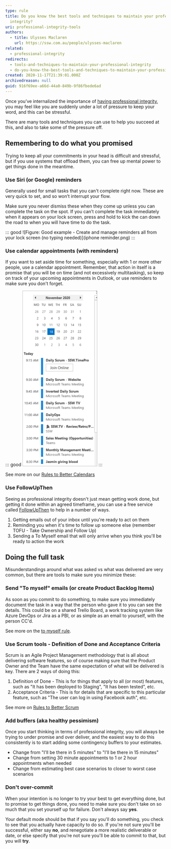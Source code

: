 ```yaml
---
type: rule
title: Do you know the best tools and techniques to maintain your professional
  integrity?
uri: professional-integrity-tools
authors:
  - title: Ulysses Maclaren
    url: https://ssw.com.au/people/ulysses-maclaren
related:
  - professional-integrity
redirects:
  - tools-and-techniques-to-maintain-your-professional-integrity
  - do-you-know-the-best-tools-and-techniques-to-maintain-your-professional-integrity
created: 2020-11-17T21:39:01.000Z
archivedreason: null
guid: 916f69ee-a66d-44a0-849b-9f86fbede6ad
---
```


Once you’ve internalized the importance of [having professional integrity](/professional-integrity), you may feel like you are suddenly under a lot of pressure to keep your word, and this can be stressful.

<!--endintro-->

There are many tools and techniques you can use to help you succeed at this, and also to take some of the pressure off.

## Remembering to do what you promised

Trying to keep all your commitments in your head is difficult and stressful, but if you use systems that offload them, you can free up mental power to get things done in the meantime.

### Use Siri (or Google) reminders

Generally used for small tasks that you can't complete right now. These are very quick to set, and so won’t interrupt your flow.

Make sure you never dismiss these when they come up unless you can complete the task on the spot. If you can’t complete the task immediately when it appears on your lock screen, press and hold to kick the can down the road to when you will have time to do the task.

::: good
![Figure: Good example - Create and manage reminders all from your lock screen (no typing needed)](iphone reminder.png)
:::

### Use calendar appointments (with reminders)

If you want to set aside time for something, especially with 1 or more other people, use a calendar appointment. Remember, that action in itself is a promise that you will be on time (and not excessively multitasking), so keep on track of your upcoming appointments in Outlook, or use reminders to make sure you don't forget.

::: good
![Figure: At your desk, use the Outlook sidebar to know what time your next meeting is](Calendar-in-Outlook.png)
:::

See more on our [Rules to Better Calendars](/rules-to-better-calendars)

### Use FollowUpThen

Seeing as professional integrity doesn't just mean getting work done, but getting it done within an agreed timeframe, you can use a free service called [FollowUpThen](/do-you-follow-up-emails-effectively) to help in a number of ways.

1. Getting emails out of your inbox until you're ready to act on them
2. Reminding you when it's time to follow up someone else (remember TOFU - Take Ownership and Follow Up)
3. Sending a To Myself email that will only arrive when you think you'll be ready to action the work

## Doing the full task

Misunderstandings around what was asked vs what was delivered are very common, but there are tools to make sure you minimize these:

### Send "To myself" emails (or create Product Backlog Items)

As soon as you commit to do something, to make sure you immediately document the task in a way that the person who gave it to you can see the details. This could be on a shared Trello Board, a work tracking system like Azure DevOps or Jira as a PBI, or as simple as an email to yourself, with the person CC'd.

See more on the [to myself rule](/dones-do-you-send-yourself-emails).

### Use Scrum tools - Definition of Done and Acceptance Criteria

Scrum is an Agile Project Management methodology that is all about delivering software features, so of course making sure that the Product Owner and the Team have the same expectation of what will be delivered is key. There are 2 ways of doing this:

1. Definition of Done - This is for things that apply to all (or most) features, such as "It has been deployed to Staging", "It has been tested", etc.
2. Acceptance Criteria - This is for details that are specific to this particular feature, such as "The user can log in using Facebook auth", etc.

See more on [Rules to Better Scrum](/rules-to-better-scrum-using-azure-devops)

### Add buffers (aka healthy pessimism)

Once you start thinking in terms of professional integrity, you will always be trying to under promise and over deliver, and the easiest way to do this consistently is to start adding some contingency buffers to your estimates.

* Change from "I'll be there in 5 minutes" to "I'll be there in 15 minutes"
* Change from setting 30 minute appointments to 1 or 2 hour appointments when needed
* Change from estimating best case scenarios to closer to worst case scenarios

### Don't over-commit

When your intention is no longer to try your best to get everything done, but to promise to get things done, you need to make sure you don't take on so much that you set yourself up for failure. Don't always say **yes**.

Your default mode should be that if you say you'll do something, you check to see that you actually have capacity to do so. If you're not sure you'll be successful, either say **no**, and renegotiate a more realistic deliverable or date, or else specify that you're not sure you'll be able to commit to that, but you will **try**.
